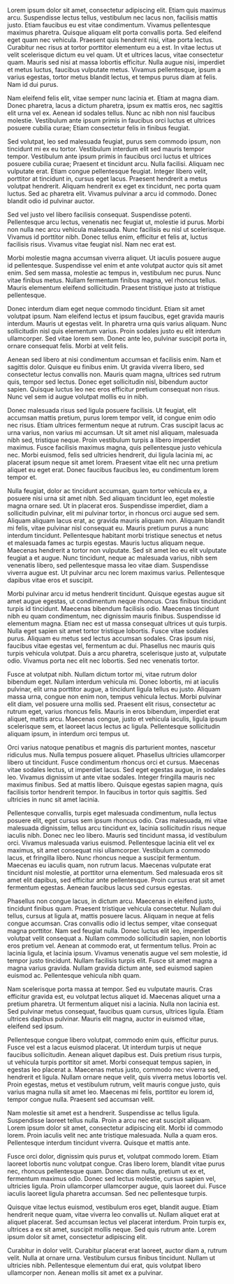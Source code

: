 Lorem ipsum dolor sit amet, consectetur adipiscing elit. Etiam quis maximus arcu. Suspendisse lectus tellus, vestibulum nec lacus non, facilisis mattis justo. Etiam faucibus eu est vitae condimentum. Vivamus pellentesque maximus pharetra. Quisque aliquam elit porta convallis porta. Sed eleifend eget quam nec vehicula. Praesent quis hendrerit nisi, vitae porta lectus. Curabitur nec risus at tortor porttitor elementum eu a est. In vitae lectus ut velit scelerisque dictum eu vel quam. Ut et ultrices lacus, vitae consectetur quam. Mauris sed nisi at massa lobortis efficitur. Nulla augue nisi, imperdiet et metus luctus, faucibus vulputate metus. Vivamus pellentesque, ipsum a varius egestas, tortor metus blandit lectus, et tempus purus diam at felis. Nam id dui purus.

Nam eleifend felis elit, vitae semper nunc lacinia et. Etiam at magna diam. Donec pharetra, lacus a dictum pharetra, ipsum ex mattis eros, nec sagittis elit urna vel ex. Aenean id sodales tellus. Nunc ac nibh non nisl faucibus molestie. Vestibulum ante ipsum primis in faucibus orci luctus et ultrices posuere cubilia curae; Etiam consectetur felis in finibus feugiat.

Sed volutpat, leo sed malesuada feugiat, purus sem commodo ipsum, non tincidunt mi ex eu tortor. Vestibulum interdum elit sed mauris tempor tempor. Vestibulum ante ipsum primis in faucibus orci luctus et ultrices posuere cubilia curae; Praesent et tincidunt arcu. Nulla facilisi. Aliquam nec vulputate erat. Etiam congue pellentesque feugiat. Integer libero velit, porttitor at tincidunt in, cursus eget lacus. Praesent hendrerit a metus volutpat hendrerit. Aliquam hendrerit ex eget ex tincidunt, nec porta quam luctus. Sed ac pharetra elit. Vivamus pulvinar a arcu id commodo. Donec blandit odio id pulvinar auctor.

Sed vel justo vel libero facilisis consequat. Suspendisse potenti. Pellentesque arcu lectus, venenatis nec feugiat ut, molestie id purus. Morbi non nulla nec arcu vehicula malesuada. Nunc facilisis eu nisl ut scelerisque. Vivamus id porttitor nibh. Donec tellus enim, efficitur et felis at, luctus facilisis risus. Vivamus vitae feugiat nisl. Nam nec erat est.

Morbi molestie magna accumsan viverra aliquet. Ut iaculis posuere augue id pellentesque. Suspendisse vel enim et ante volutpat auctor quis sit amet enim. Sed sem massa, molestie ac tempus in, vestibulum nec purus. Nunc vitae finibus metus. Nullam fermentum finibus magna, vel rhoncus tellus. Mauris elementum eleifend sollicitudin. Praesent tristique justo at tristique pellentesque.

Donec interdum diam eget neque commodo tincidunt. Etiam sit amet volutpat ipsum. Nam eleifend lectus et ipsum faucibus, eget gravida mauris interdum. Mauris ut egestas velit. In pharetra urna quis varius aliquam. Nunc sollicitudin nisl quis elementum varius. Proin sodales justo eu elit interdum ullamcorper. Sed vitae lorem sem. Donec ante leo, pulvinar suscipit porta in, ornare consequat felis. Morbi at velit felis.

Aenean sed libero at nisi condimentum accumsan et facilisis enim. Nam et sagittis dolor. Quisque eu finibus enim. Ut gravida viverra libero, sed consectetur lectus convallis non. Mauris quam magna, ultrices sed rutrum quis, tempor sed lectus. Donec eget sollicitudin nisl, bibendum auctor sapien. Quisque luctus leo nec eros efficitur pretium consequat non risus. Nunc vel sem id augue volutpat mollis eu in nibh.

Donec malesuada risus sed ligula posuere facilisis. Ut feugiat, elit accumsan mattis pretium, purus lorem tempor velit, id congue enim odio nec risus. Etiam ultrices fermentum neque at rutrum. Cras suscipit lacus ac urna varius, non varius mi accumsan. Ut sit amet nisl aliquam, malesuada nibh sed, tristique neque. Proin vestibulum turpis a libero imperdiet maximus. Fusce facilisis maximus magna, quis pellentesque justo vehicula nec. Morbi euismod, felis sed ultricies hendrerit, dui ligula lacinia mi, ac placerat ipsum neque sit amet lorem. Praesent vitae elit nec urna pretium aliquet eu eget erat. Donec faucibus faucibus leo, eu condimentum lorem tempor et.

Nulla feugiat, dolor ac tincidunt accumsan, quam tortor vehicula ex, a posuere nisi urna sit amet nibh. Sed aliquam tincidunt leo, eget molestie magna ornare sed. Ut in placerat eros. Suspendisse imperdiet, diam a sollicitudin pulvinar, elit mi pulvinar tortor, in rhoncus orci augue sed sem. Aliquam aliquam lacus erat, ac gravida mauris aliquam non. Aliquam blandit mi felis, vitae pulvinar nisl consequat eu. Mauris pretium purus a nunc interdum tincidunt. Pellentesque habitant morbi tristique senectus et netus et malesuada fames ac turpis egestas. Mauris luctus aliquam neque. Maecenas hendrerit a tortor non vulputate. Sed sit amet leo eu elit vulputate feugiat a et augue. Nunc tincidunt, neque ac malesuada varius, nibh sem venenatis libero, sed pellentesque massa leo vitae diam. Suspendisse viverra augue est. Ut pulvinar arcu nec lorem maximus varius. Pellentesque dapibus vitae eros et suscipit.

Morbi pulvinar arcu id metus hendrerit tincidunt. Quisque egestas augue sit amet augue egestas, ut condimentum neque rhoncus. Cras finibus tincidunt turpis id tincidunt. Maecenas bibendum facilisis odio. Maecenas tincidunt nibh eu quam condimentum, nec dignissim mauris finibus. Suspendisse id elementum magna. Etiam nec est ut massa consequat ultrices ut quis turpis. Nulla eget sapien sit amet tortor tristique lobortis. Fusce vitae sodales purus. Aliquam eu metus sed lectus accumsan sodales. Cras ipsum nisi, faucibus vitae egestas vel, fermentum ac dui. Phasellus nec mauris quis turpis vehicula volutpat. Duis a arcu pharetra, scelerisque justo at, vulputate odio. Vivamus porta nec elit nec lobortis. Sed nec venenatis tortor.

Fusce at volutpat nibh. Nullam dictum tortor mi, vitae rutrum dolor bibendum eget. Nullam interdum vehicula mi. Donec lobortis, mi at iaculis pulvinar, elit urna porttitor augue, a tincidunt ligula tellus eu justo. Aliquam massa urna, congue non enim non, tempus vehicula lectus. Morbi pulvinar elit diam, vel posuere urna mollis sed. Praesent elit risus, consectetur ac rutrum eget, varius rhoncus felis. Mauris in eros bibendum, imperdiet erat aliquet, mattis arcu. Maecenas congue, justo et vehicula iaculis, ligula ipsum scelerisque sem, et laoreet lacus lectus ac ligula. Pellentesque sollicitudin aliquam ipsum, in interdum orci tempus ut.

Orci varius natoque penatibus et magnis dis parturient montes, nascetur ridiculus mus. Nulla tempus posuere aliquet. Phasellus ultricies ullamcorper libero ut tincidunt. Fusce condimentum rhoncus orci et cursus. Maecenas vitae sodales lectus, ut imperdiet lacus. Sed eget egestas augue, in sodales leo. Vivamus dignissim ut ante vitae sodales. Integer fringilla mauris nec maximus finibus. Sed at mattis libero. Quisque egestas sapien magna, quis facilisis tortor hendrerit tempor. In faucibus in tortor quis sagittis. Sed ultricies in nunc sit amet lacinia.

Pellentesque convallis, turpis eget malesuada condimentum, nulla lectus posuere elit, eget cursus sem ipsum rhoncus odio. Cras malesuada, mi vitae malesuada dignissim, tellus arcu tincidunt ex, lacinia sollicitudin risus neque iaculis nibh. Donec nec leo libero. Mauris sed tincidunt massa, id vestibulum orci. Vivamus malesuada varius euismod. Pellentesque lacinia elit vel ex maximus, sit amet consequat nisi ullamcorper. Vestibulum a commodo lacus, et fringilla libero. Nunc rhoncus neque a suscipit fermentum. Maecenas eu iaculis quam, non rutrum lacus. Maecenas vulputate erat tincidunt nisl molestie, at porttitor urna elementum. Sed malesuada eros sit amet elit dapibus, sed efficitur ante pellentesque. Proin cursus erat sit amet fermentum egestas. Aenean faucibus lacus sed cursus egestas.

Phasellus non congue lacus, in dictum arcu. Maecenas in eleifend justo, tincidunt finibus quam. Praesent tristique vehicula consectetur. Nullam dui tellus, cursus at ligula at, mattis posuere lacus. Aliquam in neque at felis congue accumsan. Cras convallis odio id lectus semper, vitae consequat magna porttitor. Nam sed feugiat nulla. Donec luctus elit leo, imperdiet volutpat velit consequat a. Nullam commodo sollicitudin sapien, non lobortis eros pretium vel. Aenean at commodo erat, ut fermentum tellus. Proin ac lacinia ligula, et lacinia ipsum. Vivamus venenatis augue vel sem molestie, id tempor justo tincidunt. Nullam facilisis turpis elit. Fusce sit amet magna a magna varius gravida. Nullam gravida dictum ante, sed euismod sapien euismod ac. Pellentesque vehicula nibh quam.

Nam scelerisque porta massa at tempor. Sed eu vulputate mauris. Cras efficitur gravida est, eu volutpat lectus aliquet id. Maecenas aliquet urna a pretium pharetra. Ut fermentum aliquet nisi a lacinia. Nulla non lacinia est. Sed pulvinar metus consequat, faucibus quam cursus, ultrices ligula. Etiam ultrices dapibus pulvinar. Mauris elit magna, auctor in euismod vitae, eleifend sed ipsum.

Pellentesque congue libero volutpat, commodo enim quis, efficitur purus. Fusce vel est a lacus euismod placerat. Ut interdum turpis ut neque faucibus sollicitudin. Aenean aliquet dapibus est. Duis pretium risus turpis, ut vehicula turpis porttitor sit amet. Morbi consequat tempus sapien, in egestas leo placerat a. Maecenas metus justo, commodo nec viverra sed, hendrerit et ligula. Nullam ornare neque velit, quis viverra metus lobortis vel. Proin egestas, metus et vestibulum rutrum, velit mauris congue justo, quis varius magna nulla sit amet leo. Maecenas mi felis, porttitor eu lorem id, tempor congue nulla. Praesent sed accumsan velit.

Nam molestie sit amet est a hendrerit. Suspendisse ac tellus ligula. Suspendisse laoreet tellus nulla. Proin a arcu nec erat suscipit aliquam. Lorem ipsum dolor sit amet, consectetur adipiscing elit. Morbi id commodo lorem. Proin iaculis velit nec ante tristique malesuada. Nulla a quam eros. Pellentesque interdum tincidunt viverra. Quisque et mattis ante.

Fusce orci dolor, dignissim quis purus et, volutpat commodo lorem. Etiam laoreet lobortis nunc volutpat congue. Cras libero lorem, blandit vitae purus nec, rhoncus pellentesque quam. Donec diam nulla, pretium ut ex et, fermentum maximus odio. Donec sed lectus molestie, cursus sapien vel, ultricies ligula. Proin ullamcorper ullamcorper augue, quis laoreet dui. Fusce iaculis laoreet ligula pharetra accumsan. Sed nec pellentesque turpis.

Quisque vitae lectus euismod, vestibulum eros eget, blandit augue. Etiam hendrerit neque quam, vitae viverra leo convallis ut. Nullam aliquet erat at aliquet placerat. Sed accumsan lectus vel placerat interdum. Proin turpis ex, ultrices a ex sit amet, suscipit mollis neque. Sed quis rutrum ante. Lorem ipsum dolor sit amet, consectetur adipiscing elit.

Curabitur in dolor velit. Curabitur placerat erat laoreet, auctor diam a, rutrum velit. Nulla at ornare urna. Vestibulum cursus finibus tincidunt. Nullam ut ultricies nibh. Pellentesque elementum dui erat, quis volutpat libero ullamcorper non. Aenean mollis sit amet ex a pulvinar.